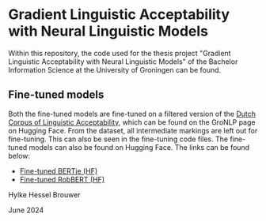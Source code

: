 # Gradient Linguistic Acceptability with Neural Linguistic Models
Within this repository, the code used for the thesis project "Gradient Linguistic Acceptability with Neural Linguistic Models" of the Bachelor Information Science at the University of Groningen can be found. 

## Fine-tuned models
Both the fine-tuned models are fine-tuned on a filtered version of the [Dutch Corpus of Linguistic Acceptability](https://huggingface.co/datasets/GroNLP/dutch-cola), which can be found on the GroNLP page on Hugging Face. From the dataset, all intermediate markings are left out for fine-tuning. This can also be seen in the fine-tuning code files. 
The fine-tuned models can also be found on Hugging Face. The links can be found below:
- [Fine-tuned BERTje (HF)](https://huggingface.co/HylkeBr/bertje_dutch-cola)
- [Fine-tuned RobBERT (HF)](https://huggingface.co/HylkeBr/robbert_dutch-cola)



Hylke Hessel Brouwer

June 2024
